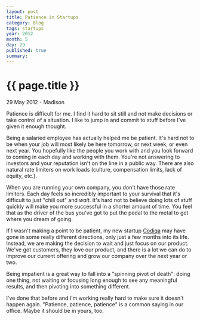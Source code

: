 ```yaml
---
layout: post
title: Patience in Startups
category: Blog
tags: startups
year: 2012
month: 5
day: 29 
published: true
summary: 
---
```


# {{ page.title }} #

<p class="meta">29 May 2012 - Madison</p>

Patience is difficult for me. I find it hard to sit still and not make decisions or take control of a situation. I like to jump in and commit to stuff before I've given it enough thought.

Being a salaried employee has actually helped me be patient. It's hard not to be when your job will most likely be here tomorrow, or next week, or even next year. You hopefully like the people you work with and you look forward to coming in each day and working with them. You're not answering to investors and your reputation isn't on the line in a public way. There are also natural rate limiters on work loads (culture, compensation limits, lack of equity, etc.).

When you are running your own company, you don't have those rate limiters. Each day feels so incredibly important to your survival that it's difficult to just "chill out" and *wait*. It's hard not to believe doing lots of stuff quickly will make you more successful in a shorter amount of time. You feel that as the driver of the bus you've got to put the pedal to the metal to get where you dream of going.

If I wasn't making a point to be patient, my new startup [Codiqa](http://codiqa.com/) may have gone in some really different directions, only just a few months into its life. Instead, we are making the decision to wait and just focus on our product. We've got customers, they love our product, and there is a lot we can do to improve our current offering and grow our company over the next year or two.

Being impatient is a great way to fall into a "spinning pivot of death": doing one thing, not waiting or focusing long enough to see any meaningful results, and then pivoting into something different. 

I've done that before and I'm working really hard to make sure it doesn't happen again. "Patience, patience, patience" is a common saying in our office. Maybe it should be in yours, too.
